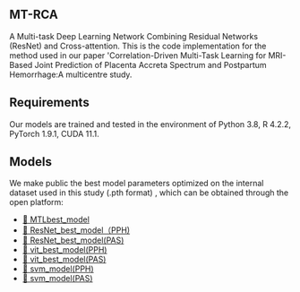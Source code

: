 ## MT-RCA
A Multi-task Deep Learning Network Combining Residual Networks (ResNet) and Cross-attention.
This is the code implementation for the method used in our paper 'Correlation-Driven Multi-Task Learning for MRI-Based Joint Prediction of Placenta Accreta Spectrum and Postpartum Hemorrhage:A multicentre study.
## Requirements
Our models are trained and tested in the environment of Python 3.8, R 4.2.2, PyTorch 1.9.1, CUDA 11.1. 
## Models
We make public the best model parameters optimized on the internal dataset used in this study (.pth format) , which can be obtained through the open platform:
- [🔗 MTLbest_model](https://huggingface.co/WeiWei-XPU/MTDL_model)
- [🔗 ResNet_best_model（PPH)](https://huggingface.co/WeiWei-XPU/ResNet_model_PPH)
- [🔗 ResNet_best_model(PAS)](https://huggingface.co/WeiWei-XPU/ResNet_model_PAS)
- [🔗 vit_best_model(PPH)](https://huggingface.co/WeiWei-XPU/vit_model_PPH)
- [🔗 vit_best_model(PAS)](https://huggingface.co/WeiWei-XPU/vit_model_PAS)
- [🔗 svm_model(PPH)](https://huggingface.co/WeiWei-XPU/svm_model_PPH)
- [🔗 svm_model(PAS)](https://huggingface.co/WeiWei-XPU/svm_model_PAS)

